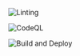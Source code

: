 ![Linting](https://github.com/mxsti/discord-bot/actions/workflows/lint_on_pr.yml/badge.svg)

![CodeQL](https://github.com/mxsti/discord-bot/actions/workflows/codeql.yml/badge.svg)

![Build and Deploy](https://github.com/mxsti/discord-bot/actions/workflows/build_deploy.yml/badge.svg)
